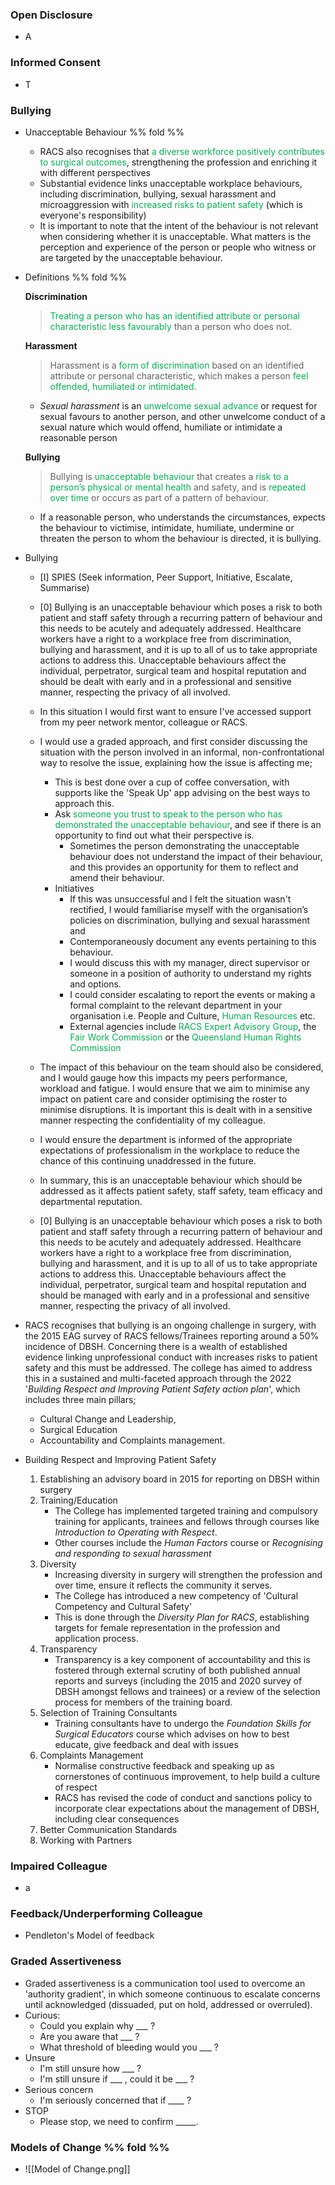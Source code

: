 ### Open Disclosure
 - A
### Informed Consent
- T

### Bullying

 - Unacceptable Behaviour %% fold %% 
 
	 - RACS also recognises that <span style="color:#00b050">a diverse workforce positively contributes to surgical outcomes</span>, strengthening the profession and enriching it with different perspectives
	 - Substantial evidence links unacceptable workplace behaviours, including discrimination, bullying, sexual harassment and microaggression with <span style="color:#00b050">increased risks to patient safety</span> (which is everyone's responsibility)
	 - It is important to note that the intent of the behaviour is not relevant when considering whether it is unacceptable. What matters is the perception and experience of the person or people who witness or are targeted by the unacceptable behaviour.

 - Definitions %% fold %% 
 
	**Discrimination**
	> <span style="color:#00b050">Treating a person who has an identified attribute or personal characteristic less favourably</span> than a person who does not.

	**Harassment**

	 >Harassment is a <span style="color:#00b050">form of discrimination</span> based on an identified attribute or personal characteristic, which makes a person<span style="color:#00b050"> feel offended, humiliated or intimidated</span>.
	 
	- *Sexual harassment* is an <span style="color:#00b050">unwelcome sexual advance</span> or request for sexual favours to another person, and other unwelcome conduct of a sexual nature which would offend, humiliate or intimidate a reasonable person

	**Bullying**

	>Bullying is <span style="color:#00b050">unacceptable behaviour </span>that creates a <span style="color:#00b050">risk to a person’s physical or mental health </span>and safety, and is <span style="color:#00b050">repeated over time</span> or occurs as part of a pattern of behaviour.
	 
	- If a reasonable person, who understands the circumstances, expects the behaviour to victimise, intimidate, humiliate, undermine or threaten the person to whom the behaviour is directed, it is bullying.

- Bullying
	 - [I] SPIES (Seek information, Peer Support, Initiative, Escalate, Summarise)
	- [0]  Bullying is an unacceptable behaviour which poses a risk to both patient and staff safety through a recurring pattern of behaviour and this needs to be acutely and adequately addressed. Healthcare workers have a right to a workplace free from discrimination, bullying and harassment, and it is up to all of us to take appropriate actions to address this. Unacceptable behaviours affect the individual, perpetrator, surgical team and hospital reputation and should be dealt with early and in a professional and sensitive manner, respecting the privacy of all involved.
	- In this situation I would first want to ensure I've accessed support from my peer network  mentor, colleague or RACS.  
	 - I would use a graded approach, and first consider discussing the situation with the person involved in an informal, non-confrontational way to resolve the issue, explaining how the issue is affecting me;
		 - This is best done over a cup of coffee conversation, with supports like the 'Speak Up' app advising on the best ways to approach this.
		 - Ask <span style="color:#00b050">someone you trust to speak to the person who has demonstrated the unacceptable behaviour</span>, and see if there is an opportunity to find out what their perspective is.
			 - Sometimes the person demonstrating the unacceptable behaviour does not understand the impact of their behaviour, and this provides an opportunity for them to reflect and amend their behaviour.
		 - Initiatives
			- If this was unsuccessful and I felt the situation wasn't rectified, I would familiarise myself with the  organisation’s policies on discrimination, bullying and sexual harassment and
			- Contemporaneously document any events pertaining to this behaviour.
			- I would discuss this with my manager, direct supervisor or someone in a position of authority to understand my rights and options.
			- I could consider escalating to report the events or making a formal complaint to the relevant department in your organisation i.e. People and Culture,<span style="color:#00b050"> Human Resources</span> etc.
			 - External agencies include <span style="color:#00b050">RACS Expert Advisory Group</span>, the <span style="color:#00b050">Fair Work Commission</span> or the <span style="color:#00b050">Queensland Human Rights Commission</span>
	- The impact of this behaviour on the team should also be considered, and I would gauge how this impacts my peers performance, workload and fatigue. I would ensure that we aim to minimise any impact on patient care and consider optimising the roster to minimise disruptions. It is important this is dealt with in a sensitive manner respecting the confidentiality of my colleague.
	- I would ensure the department is informed of the appropriate expectations of professionalism in the workplace to reduce the chance of this continuing unaddressed in the future. 
	- In summary, this is an unacceptable behaviour which should be addressed as it affects patient safety, staff safety, team efficacy and departmental reputation. 


	- [0]  Bullying is an unacceptable behaviour which poses a risk to both patient and staff safety through a recurring pattern of behaviour and this needs to be acutely and adequately addressed. Healthcare workers have a right to a workplace free from discrimination, bullying and harassment, and it is up to all of us to take appropriate actions to address this. Unacceptable behaviours affect the individual, perpetrator, surgical team and hospital reputation and should be managed with early and in a professional and sensitive manner, respecting the privacy of all involved.
 - RACS recognises that bullying is an ongoing challenge in surgery, with the 2015 EAG survey of RACS fellows/Trainees reporting around a 50% incidence of DBSH. Concerning there is a wealth of  established evidence linking unprofessional conduct with increases risks to patient safety and this must be addressed. The college has aimed to address this in a sustained and multi-faceted approach through the 2022 '*Building Respect and Improving Patient Safety action plan*', which includes three main pillars;
	 - Cultural Change and Leadership, 
	 - Surgical Education
	 - Accountability and Complaints management.

- Building Respect and Improving Patient Safety
	 1) Establishing an advisory board in 2015 for reporting on DBSH within surgery
	 2) Training/Education
		 - The College has implemented targeted training and compulsory training for applicants, trainees and fellows through courses like *Introduction to Operating with Respect*. 
		 - Other courses include the *Human Factors* course or *Recognising and responding to sexual harassment*
	 3)  Diversity
		 - Increasing diversity in surgery will strengthen the profession and over time, ensure it reflects the community it serves.
		 - The College has introduced a new competency of 'Cultural Competency and Cultural Safety'
		 - This is done through the *Diversity Plan for RACS*, establishing targets for female representation in the profession and application process. 
	 4) Transparency
		 - Transparency is a key component of accountability and this is fostered through external scrutiny of both published annual reports and surveys (including the 2015 and 2020 survey of DBSH amongst fellows and trainees) or a review of the selection process for members of the training board.
	 5) Selection of Training Consultants
		 - Training consultants have to undergo the *Foundation Skills for Surgical Educators* course which advises on how to best educate, give feedback and deal with issues
	 6) Complaints Management
		 -  Normalise constructive feedback and speaking up as cornerstones of continuous improvement, to help build a culture of respect
		 - RACS has revised the code of conduct and sanctions policy to incorporate clear expectations about the management of DBSH, including clear consequences
	 7) Better Communication Standards
	 8)  Working with Partners






### Impaired Colleague
 - a

### Feedback/Underperforming Colleague
 - Pendleton's Model of feedback
### Graded Assertiveness
- Graded assertiveness is a communication tool used to overcome an 'authority gradient', in which someone continuous to escalate concerns until acknowledged (dissuaded, put on hold, addressed or overruled).
- Curious:
	- Could you explain why ___ ?
	- Are you aware that ___ ?
	- What threshold of bleeding would you ___ ? 
- Unsure
	- I'm still unsure how ___ ?
	- I'm still unsure if ___ , could it be ___ ?
- Serious concern
	- I'm seriously concerned that if ____ ?
- STOP
	- Please stop, we need to confirm _____. 


### Models of Change %% fold %% 
 - ![[Model of Change.png]] 